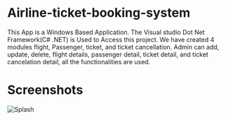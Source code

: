 # Airline-ticket-booking-system
This App is a Windows Based Application. The Visual studio Dot Net Framework(C# .NET) is Used to Access this project. We have created 4 modules flight, Passenger, ticket, and ticket cancellation. Admin can add, update, delete, flight details, passenger detail, ticket detail, and ticket cancelation detail, all the functionalities are used.

# Screenshots
![Splash](https://github.com/HarshilKamani/)
